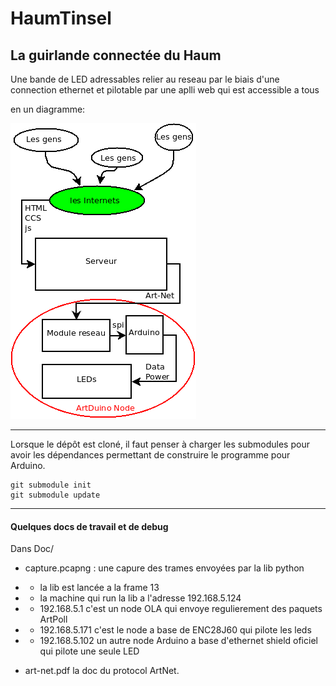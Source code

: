 HaumTinsel
==========

La guirlande connectée du Haum
------------------------------

Une bande de LED adressables relier au reseau par le biais d'une connection ethernet et pilotable par une aplli web qui est accessible a tous

en un diagramme:

![Diagramme ](./Doc/Diagramme.png)

-------------------------

Lorsque le dépôt est cloné, il faut penser à charger les submodules pour avoir les dépendances permettant de construire le programme pour Arduino.

```
git submodule init
git submodule update
```
-------------------------

#### Quelques docs de travail et de debug
Dans Doc/

* capture.pcapng : une capure des trames envoyées par la lib python
* * la lib est lancée a la frame 13

* * la machine qui run la lib a l'adresse 192.168.5.124

* * 192.168.5.1 c'est un node OLA qui envoye regulierement des paquets ArtPoll

* * 192.168.5.171 c'est le node a base de ENC28J60 qui pilote les leds

* * 192.168.5.102 un autre node Arduino a base d'ethernet shield oficiel qui pilote une seule LED

* art-net.pdf la doc du protocol ArtNet.
